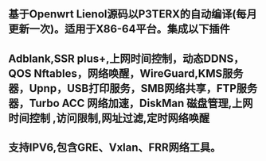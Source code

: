 基于Openwrt Lienol源码以P3TERX的自动编译(每月更新一次)。适用于X86-64平台。集成以下插件
---
Adblank,SSR plus+,上网时间控制，动态DDNS，QOS Nftables，网络唤醒，WireGuard,KMS服务器，Upnp，USB打印服务，SMB网络共享，FTP服务器，Turbo ACC 网络加速，DiskMan 磁盘管理,上网时间控制 ,访问限制,网址过滤,定时网络唤醒
---
支持IPV6,包含GRE、Vxlan、FRR网络工具。
---
